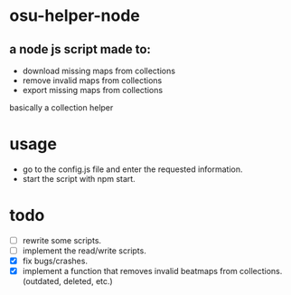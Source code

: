 # osu-helper-node

## a node js script made to:
- download missing maps from collections 
- remove invalid maps from collections 
- export missing maps from collections 

basically a collection helper

# usage
- go to the config.js file and enter the requested information.
- start the script with npm start.

# todo
- [ ] rewrite some scripts.
- [ ] implement the read/write scripts.
- [x] fix bugs/crashes.
- [x] implement a function that removes invalid beatmaps from collections. (outdated, deleted, etc.)